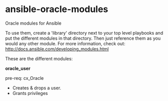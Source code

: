 # ansible-oracle-modules
Oracle modules for Ansible


To use them, create a 'library' directory next to your top level playbooks and put the different modules in that directory. Then just reference them as you would any other module.
For more information, check out: http://docs.ansible.com/developing_modules.html

These are the different modules:

<b> oracle_user </b>

pre-req: cx_Oracle

 - Creates & drops a user. 
 - Grants privileges


